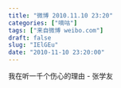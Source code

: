 ```yaml
---
title: "微博 2010.11.10 23:20"
categories: ["嘀咕"]
tags: ["来自微博 weibo.com"]
draft: false
slug: "IElGEu"
date: "2010-11-10 23:20:00"
---
```


<p>我在听一千个伤心的理由 - 张学友 ​​​​</p>
